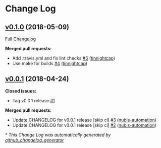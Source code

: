 # Change Log

## [v0.1.0](https://github.com/nubisproject/nubis-prometheus-exposition/tree/v0.1.0) (2018-05-09)
[Full Changelog](https://github.com/nubisproject/nubis-prometheus-exposition/compare/v0.0.1...v0.1.0)

**Merged pull requests:**

- Add .travis.yml and fix lint checks [\#5](https://github.com/nubisproject/nubis-prometheus-exposition/pull/5) ([tinnightcap](https://github.com/tinnightcap))
- Use make for builds [\#4](https://github.com/nubisproject/nubis-prometheus-exposition/pull/4) ([tinnightcap](https://github.com/tinnightcap))

## [v0.0.1](https://github.com/nubisproject/nubis-prometheus-exposition/tree/v0.0.1) (2018-04-24)
**Closed issues:**

- Tag v0.0.1 release [\#1](https://github.com/nubisproject/nubis-prometheus-exposition/issues/1)

**Merged pull requests:**

- Update CHANGELOG for v0.0.1 release \[skip ci\] [\#3](https://github.com/nubisproject/nubis-prometheus-exposition/pull/3) ([nubis-automation](https://github.com/nubis-automation))
- Update CHANGELOG for v0.0.1 release \[skip ci\] [\#2](https://github.com/nubisproject/nubis-prometheus-exposition/pull/2) ([nubis-automation](https://github.com/nubis-automation))



\* *This Change Log was automatically generated by [github_changelog_generator](https://github.com/skywinder/Github-Changelog-Generator)*